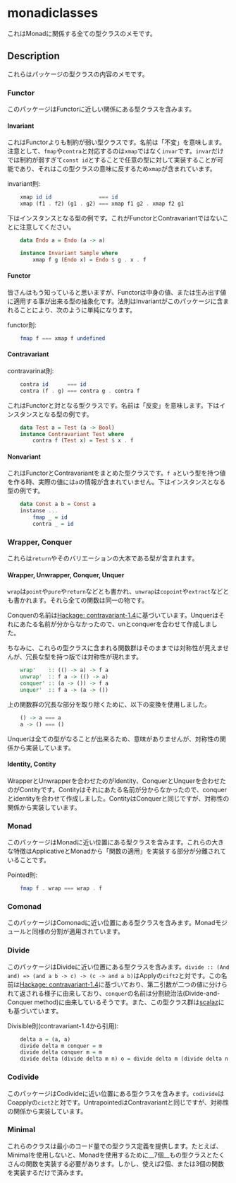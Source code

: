 monadiclasses
====

これはMonadに関係する全ての型クラスのメモです。

Description
----

これらはパッケージの型クラスの内容のメモです。
### Functor

このパッケージはFunctorに近しい関係にある型クラスを含みます。

#### Invariant

これはFunctorよりも制約が弱い型クラスです。名前は「不変」を意味します。注意として、`fmap`や`contra`と対応するのは`xmap`ではなく`invar`です。`invar`だけでは制約が弱すぎて`const id`とすることで任意の型に対して実装することが可能であり、それはこの型クラスの意味に反するため`xmap`が含まれています。

invariant則:
```haskell
    xmap id id               === id
    xmap (f1 . f2) (g1 . g2) === xmap f1 g2 . xmap f2 g1
```

下はインスタンスとなる型の例です。これがFunctorとContravariantではないことに注意してください。

```haskell
    data Endo a = Endo (a -> a)

    instance Invariant Sample where
        xmap f g (Endo x) = Endo $ g . x . f
```

#### Functor

皆さんはもう知っていると思いますが、Functorは中身の値、または生み出す値に適用する事が出来る型の抽象化です。法則はInvariantがこのパッケージに含まれることにより、次のように単純になります。

functor則:
```haskell
    fmap f === xmap f undefined
```

#### Contravariant

contravarinat則:
```haskell
    contra id      === id
    contra (f . g) === contra g . contra f
```

これはFunctorと対となる型クラスです。名前は「反変」を意味します。下はインスタンスとなる型の例です。

```haskell
    data Test a = Test (a -> Bool)
    instance Contravariant Test where
        contra f (Test x) = Test $ x . f
```

#### Nonvariant

これはFunctorとContravariantをまとめた型クラスです。`f a`という型を持つ値を作る時、実際の値には`a`の情報が含まれていません。下はインスタンスとなる型の例です。

```haskell
    data Const a b = Const a
    instanse ...
        fmap _ = id
        contra _ = id
```

### Wrapper, Conquer

これらは`return`やそのバリエーションの大本である型が含まれます。

#### Wrapper, Unwrapper, Conquer, Unquer

`wrap`は`point`や`pure`や`return`などとも書かれ、`unwrap`は`copoint`や`extract`などとも書かれます。それら全ての関数は同一の物です。

Conquerの名前は[Hackage: contravariant-1.4][1]に基づいています。Unquerはそれにあたる名前が分からなかったので、unとconquerを合わせて作成しました。

ちなみに、これらの型クラスに含まれる関数群はそのままでは対称性が見えませんが、冗長な型を持つ版では対称性が現れます。

```haskell
    wrap'    :: (() -> a) -> f a
    unwrap'  :: f a -> (() -> a)
    conquer' :: (a -> ()) -> f a
    unquer'  :: f a -> (a -> ())
```

上の関数群の冗長な部分を取り除くために、以下の変換を使用しました。

```haskell
    () -> a === a
    a -> () === ()
```

Unquerは全ての型がなることが出来るため、意味がありませんが、対称性の関係から実装しています。

#### Identity, Contity

WrapperとUnwrapperを合わせたのがIdentity、ConquerとUnquerを合わせたのがContityです。Contityはそれにあたる名前が分からなかったので、conquerとidentityを合わせて作成しました。ContityはConquerと同じですが、対称性の関係から実装しています。

### Monad

このパッケージはMonadに近い位置にある型クラスを含みます。これらの大きな特徴はApplicativeとMonadから「関数の適用」を実装する部分が分離されていることです。

Pointed則:
```haskell
    fmap f . wrap === wrap . f
```

### Comonad

このパッケージはComonadに近い位置にある型クラスを含みます。Monadモジュールと同様の分割が適用されています。

### Divide

このパッケージはDivideに近い位置にある型クラスを含みます。`divide :: (And and) => (and a b -> c) -> (c -> and a b)`はApplyの`cift2`と対です。この名前は[Hackage: contravariant-1.4][1]に基づいており、第二引数が二つの値に分けられて返される様子に由来しており、`conquer`の名前は分割統治法(Divide-and-Conquer method)に由来しているそうです。また、この型クラス群は[scalaz][2]にも基づいています。

Divisible則(contravariant-1.4から引用):
```haskell
    delta a = (a, a)
    divide delta m conquer = m
    divide delta conquer m = m
    divide delta (divide delta m n) o = divide delta m (divide delta n o)
```

### Codivide

このパッケージはCodivideに近い位置にある型クラスを含みます。`codivide`はCoapplyの`cict2`と対です。UntrapointedはContravariantと同じですが、対称性の関係から実装しています。

### Minimal

これらのクラスは最小のコード量での型クラス定義を提供します。たとえば、Minimalを使用しないと、Monadを使用するために__7個__もの型クラスとたくさんの関数を実装する必要があります。しかし、使えば2個、または3個の関数を実装するだけで済みます。

[1]:https://hackage.haskell.org/package/contravariant-1.4
[2]:https://github.com/scalaz/scalaz

